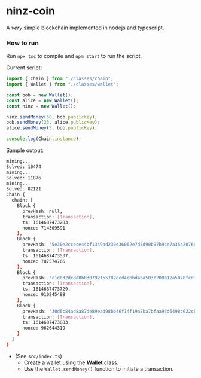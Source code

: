 # ninz-coin

A _very_ simple blockchain implemented in nodejs and typescript.

### How to run

Run `npx tsc` to compile and `npm start` to run the script.

Current script:
```typescript
import { Chain } from "./classes/chain";
import { Wallet } from "./classes/wallet";

const bob = new Wallet();
const alice = new Wallet();
const ninz = new Wallet();

ninz.sendMoney(50, bob.publicKey);
bob.sendMoney(23, alice.publicKey);
alice.sendMoney(5, bob.publicKey);

console.log(Chain.instance);
```

Sample output:
```bash
mining...
Solved: 10474
mining...
Solved: 11876
mining...
Solved: 82121
Chain {
  chain: [
    Block {
      prevHash: null,
      transaction: [Transaction],
      ts: 1614687473283,
      nonce: 714309591
    },
    Block {
      prevHash: '5e30e2ccece44bf1349ad230e36062e7d5d90b97b94e7a35a2076ebdb053c546',
      transaction: [Transaction],
      ts: 1614687473537,
      nonce: 787574766
    },
    Block {
      prevHash: 'c1d032dc8e0b030792155782ecd4cbbd4ba503c200a12a5078fcdf7ae12dfdef',
      transaction: [Transaction],
      ts: 1614687473729,
      nonce: 910245488
    },
    Block {
      prevHash: '30d6c84ad8a87de89ead98bb46f14f19a7ba7bfaa93d6498c622cb3a25a95503',
      transaction: [Transaction],
      ts: 1614687473883,
      nonce: 962644319
    }
  ]
}

```

- (See `src/index.ts`)
  - Create a wallet using the **Wallet** class.
  - Use the `Wallet.sendMoney()` function to initiate a transaction.
